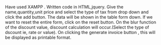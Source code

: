 Have used XAMPP .
Written code in HTML,jquery.
Give the name,quantity,unit price and select the type of tax from drop down and click the add button. The data will be shown in the table form down.
If we want to reset the entire form, click on the reset button.
On the blur function of the discount value, discount calculation will occur.(Select the type of dscount ie, rate or value).
On clicking the generate invoice button , this will be displayed as printable format.


